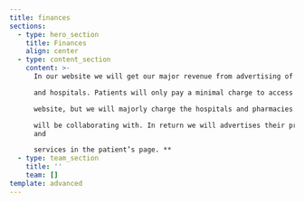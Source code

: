 ```yaml
---
title: finances
sections:
  - type: hero_section
    title: Finances
    align: center
  - type: content_section
    content: >-
      In our website we will get our major revenue from advertising of drugs

      and hospitals. Patients will only pay a minimal charge to access the

      website, but we will majorly charge the hospitals and pharmacies we

      will be collaborating with. In return we will advertises their products
      and

      services in the patient’s page. **
  - type: team_section
    title: ''
    team: []
template: advanced
---
```

